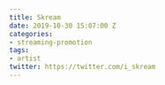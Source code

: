 ```yaml
---
title: Skream
date: 2019-10-30 15:07:00 Z
categories:
- streaming-promotion
tags:
- artist
twitter: https://twitter.com/i_skream
---
```


